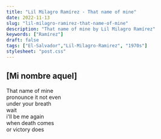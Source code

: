 ```yaml
---
title: "Lil Milagro Ramírez - That name of mine"
date: 2022-11-13
slug: "lil-milagro-ramirez-that-name-of-mine"
description: "That name of mine by Lil Milagro Ramírez"
keywords: ["Ramírez"]
draft: false
tags: ["El-Salvador","Lil-Milagro-Ramirez", "1970s"]
stylesheet: "post.css"
---  
```

## **[Mi nombre aquel]**  

That name of mine  
pronounce it not even  
under your breath  
wait  
i'll be me again  
when death comes  
or victory does  